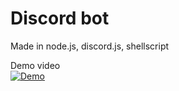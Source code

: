 # Discord bot  

Made in node.js, discord.js, shellscript  

Demo video  
[![Demo](https://i.postimg.cc/xdB0kcFv/preview2.jpg)](https://youtu.be/DBxRMe-xRmo)  
